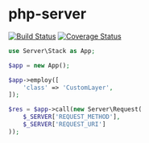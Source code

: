 php-server
=========

[![Build Status](https://travis-ci.org/mariuslundgard/php-server.svg?branch=develop)](https://travis-ci.org/mariuslundgard/php-server)
[![Coverage Status](https://coveralls.io/repos/mariuslundgard/php-server/badge.png?branch=develop)](https://coveralls.io/r/mariuslundgard/php-server?branch=develop)

```php
use Server\Stack as App;

$app = new App();

$app->employ([
	'class' => 'CustomLayer',
]);

$res = $app->call(new Server\Request(
    $_SERVER['REQUEST_METHOD'],
    $_SERVER['REQUEST_URI']
));
```
